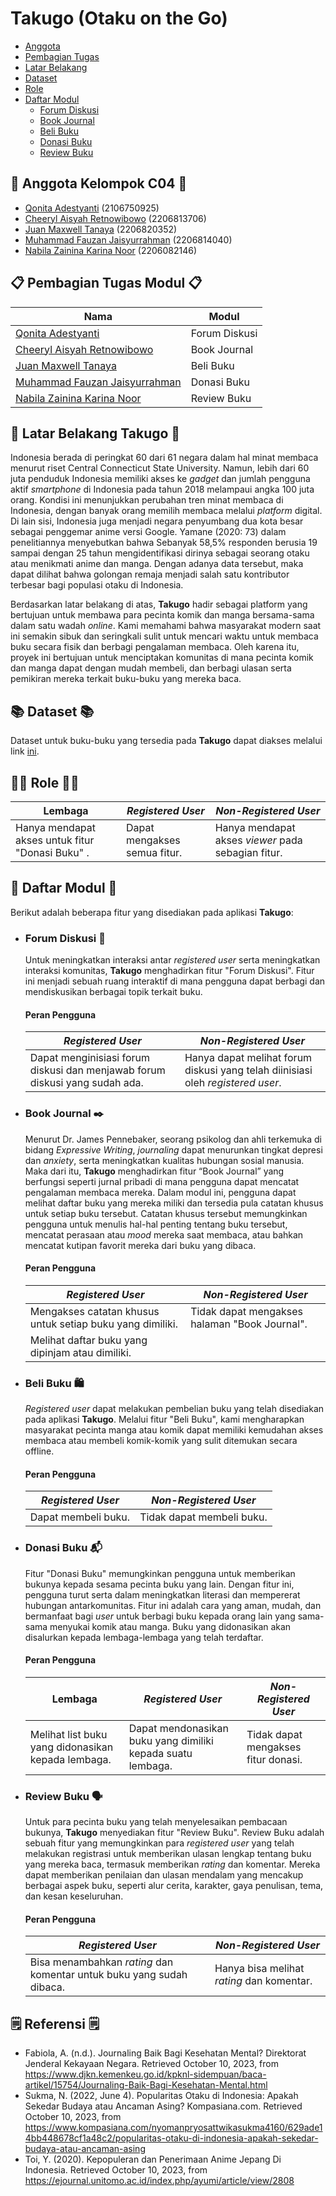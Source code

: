 # Takugo (Otaku on the Go)
- [Anggota](#anggota-kelompok-c04)
- [Pembagian Tugas](#pembagian-tugas-modul)
- [Latar Belakang](#latar-belakang-takugo)
- [Dataset](#dataset)
- [Role](#role)
- [Daftar Modul](#daftar-modul)
    - [Forum Diskusi](#forum-diskusi)
    - [Book Journal](#book-journal)
    - [Beli Buku](#beli-buku)
    - [Donasi Buku](#donasi-buku)
    - [Review Buku](#review-buku)

## 👥 Anggota Kelompok C04 👥
- [Qonita Adestyanti](https://github.com/adestyantiqonita) (2106750925)
- [Cheeryl Aisyah Retnowibowo](https://github.com/cheerylaisyah) (2206813706)
- [Juan Maxwell Tanaya](https://github.com/MightyZanark) (2206820352)
- [Muhammad Fauzan Jaisyurrahman](https://github.com/fauzanjaisyu) (2206814040)
- [Nabila Zainina Karina Noor](https://github.com/nabilazainina) (2206082146)

## 📋 Pembagian Tugas Modul 📋
| Nama | Modul |
|------|-------|
| [Qonita Adestyanti](https://github.com/adestyantiqonita) | Forum Diskusi |
| [Cheeryl Aisyah Retnowibowo](https://github.com/cheerylaisyah) | Book Journal |
| [Juan Maxwell Tanaya](https://github.com/MightyZanark) | Beli Buku |
| [Muhammad Fauzan Jaisyurrahman](https://github.com/fauzanjaisyu) | Donasi Buku |
| [Nabila Zainina Karina Noor](https://github.com/nabilazainina) | Review Buku |

## 👘 Latar Belakang Takugo 👘
Indonesia berada di peringkat 60 dari 61 negara dalam hal minat membaca menurut riset Central Connecticut State University. Namun, lebih dari 60 juta penduduk Indonesia memiliki akses ke *gadget* dan jumlah pengguna aktif *smartphone* di Indonesia pada tahun 2018 melampaui angka 100 juta orang. Kondisi ini menunjukkan perubahan tren minat membaca di Indonesia, dengan banyak orang memilih membaca melalui *platform* digital. Di lain sisi, Indonesia juga menjadi negara penyumbang dua kota besar sebagai penggemar anime versi Google. Yamane (2020: 73) dalam penelitiannya menyebutkan bahwa Sebanyak 58,5% responden berusia 19 sampai dengan 25 tahun mengidentifikasi dirinya sebagai seorang otaku atau menikmati anime dan manga. Dengan adanya data tersebut, maka dapat dilihat bahwa golongan remaja menjadi salah satu kontributor terbesar bagi populasi otaku di Indonesia.

Berdasarkan latar belakang di atas, **Takugo** hadir sebagai platform yang bertujuan untuk membawa para pecinta komik dan manga bersama-sama dalam satu wadah *online*. Kami memahami bahwa masyarakat modern saat ini semakin sibuk dan seringkali sulit untuk mencari waktu untuk membaca buku secara fisik dan berbagi pengalaman membaca. Oleh karena itu, proyek ini bertujuan untuk menciptakan komunitas di mana pecinta komik dan manga dapat dengan mudah membeli, dan berbagi ulasan serta pemikiran mereka terkait buku-buku yang mereka baca.

## 📚 Dataset 📚
Dataset untuk buku-buku yang tersedia pada **Takugo** dapat diakses melalui link [ini](https://www.kaggle.com/datasets/nikhil1e9/myanimelist-anime-and-manga?select=MAL-manga.csv). 

## 🧑‍💻 Role 🧑‍💻
| Lembaga | *Registered User* | *Non-Registered User* |
| --- | --- | --- |
| Hanya mendapat akses untuk fitur "Donasi Buku" . | Dapat mengakses semua fitur. | Hanya mendapat akses *viewer* pada sebagian fitur. |

## 📂 Daftar Modul 📂
Berikut adalah beberapa fitur yang disediakan pada aplikasi **Takugo**:

* ### Forum Diskusi 💬
    Untuk meningkatkan interaksi antar *registered user* serta meningkatkan interaksi komunitas, **Takugo** menghadirkan fitur "Forum Diskusi". Fitur ini menjadi sebuah ruang interaktif di mana pengguna dapat berbagi dan mendiskusikan berbagai topik terkait buku.
    #### Peran Pengguna
    | *Registered User* | *Non-Registered User* |
    | --- | --- |
    | Dapat menginisiasi forum diskusi dan menjawab forum diskusi yang sudah ada. | Hanya dapat melihat forum diskusi yang telah diinisiasi oleh *registered user*. |

* ### Book Journal ✒️
    Menurut Dr. James Pennebaker, seorang psikolog dan ahli terkemuka di bidang *Expressive Writing*, *journaling* dapat menurunkan tingkat depresi dan *anxiety*, serta meningkatkan kualitas hubungan sosial manusia. Maka dari itu, **Takugo** menghadirkan fitur “Book Journal” yang berfungsi seperti jurnal pribadi di mana pengguna dapat mencatat pengalaman membaca mereka. Dalam modul ini, pengguna dapat melihat daftar buku yang mereka miliki dan tersedia pula catatan khusus untuk setiap buku tersebut. Catatan khusus tersebut memungkinkan pengguna untuk menulis hal-hal penting tentang buku tersebut, mencatat perasaan atau *mood* mereka saat membaca, atau bahkan mencatat kutipan favorit mereka dari buku yang dibaca.
    #### Peran Pengguna
    | *Registered User* | *Non-Registered User* |
    | --- | --- |
    | Mengakses catatan khusus untuk setiap buku yang dimiliki. | Tidak dapat mengakses halaman "Book Journal". |
    | Melihat daftar buku yang dipinjam atau dimiliki. ||

* ### Beli Buku 🛍️
    *Registered user* dapat melakukan pembelian buku yang telah disediakan pada aplikasi **Takugo**. Melalui fitur "Beli Buku", kami mengharapkan masyarakat pecinta manga atau komik dapat memiliki kemudahan akses membaca atau membeli komik-komik yang sulit ditemukan secara offline.
    #### Peran Pengguna
    | *Registered User* | *Non-Registered User* |
    | --- | --- |
    | Dapat membeli buku. | Tidak dapat membeli buku. |

* ### Donasi Buku 📬
    Fitur "Donasi Buku" memungkinkan pengguna untuk memberikan bukunya kepada sesama pecinta buku yang lain. Dengan fitur ini, pengguna turut serta dalam meningkatkan literasi dan mempererat hubungan antarkomunitas. Fitur ini adalah cara yang aman, mudah, dan bermanfaat bagi *user* untuk berbagi buku kepada orang lain yang sama-sama menyukai komik atau manga. Buku yang didonasikan akan disalurkan kepada lembaga-lembaga yang telah terdaftar.
    #### Peran Pengguna
    | Lembaga | *Registered User* | *Non-Registered User* |
    | --- | --- | --- |
    | Melihat list buku yang didonasikan kepada lembaga. | Dapat mendonasikan buku yang dimiliki kepada suatu lembaga. | Tidak dapat mengakses fitur donasi. |

* ### Review Buku 🗣️
    Untuk para pecinta buku yang telah menyelesaikan pembacaan bukunya, **Takugo** menyediakan fitur "Review Buku". Review Buku adalah sebuah fitur yang memungkinkan para *registered user* yang telah melakukan registrasi untuk memberikan ulasan lengkap tentang buku yang mereka baca, termasuk memberikan *rating* dan komentar. Mereka dapat memberikan penilaian dan ulasan mendalam yang mencakup berbagai aspek buku, seperti alur cerita, karakter, gaya penulisan, tema, dan kesan keseluruhan.
    #### Peran Pengguna
    | *Registered User* | *Non-Registered User* |
    | --- | --- |
    | Bisa menambahkan *rating* dan komentar untuk buku yang sudah dibaca. | Hanya bisa melihat *rating* dan komentar. |

## 🗒️ Referensi 🗒️
- Fabiola, A. (n.d.). Journaling Baik Bagi Kesehatan Mental? Direktorat Jenderal Kekayaan Negara. Retrieved October 10, 2023, from https://www.djkn.kemenkeu.go.id/kpknl-sidempuan/baca-artikel/15754/Journaling-Baik-Bagi-Kesehatan-Mental.html 
- Sukma, N. (2022, June 4). Popularitas Otaku di Indonesia: Apakah Sekedar Budaya atau Ancaman Asing? Kompasiana.com. Retrieved October 10, 2023, from https://www.kompasiana.com/nyomanpryosattwikasukma4160/629ade14bb448678cf1a48c2/popularitas-otaku-di-indonesia-apakah-sekedar-budaya-atau-ancaman-asing
- Toi, Y. (2020). Kepopuleran dan Penerimaan Anime Jepang Di Indonesia.  Retrieved October 10, 2023, from https://ejournal.unitomo.ac.id/index.php/ayumi/article/view/2808 
